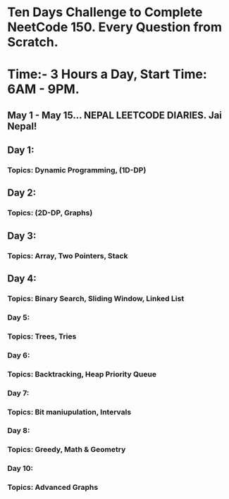 # Ten Days Challenge to Complete NeetCode 150. Every Question from Scratch. 
# Time:- 3 Hours a Day, Start Time: 6AM - 9PM. 

## May 1 - May 15... NEPAL LEETCODE DIARIES. Jai Nepal!

## Day 1: 
### Topics: Dynamic Programming, (1D-DP)

## Day 2:
### Topics: (2D-DP, Graphs)

## Day 3: 
### Topics: Array, Two Pointers, Stack 

## Day 4: 
### Topics: Binary Search, Sliding Window, Linked List 

### Day 5: 
### Topics: Trees, Tries 

### Day 6:
### Topics: Backtracking, Heap Priority Queue 

### Day 7:
### Topics:  Bit maniupulation, Intervals 


### Day 8:
### Topics: Greedy, Math & Geometry 

### Day 10: 
### Topics: Advanced Graphs 
